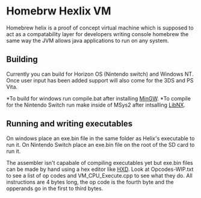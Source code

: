 # Homebrw Hexlix VM

Homebrew helix is a proof of concept virtual machine which is supposed to act as a compatability layer for developers writing console homebrew the same way the JVM allows java applications to run on any system.

## Building

Currently you can build for Horizon OS (Nintendo switch) and Windows NT. Once user input has been added support will also come for the 3DS and PS Vita.

*To build for windows run compile.bat after installing [MinGW](https://sourceforge.net/projects/mingw/).
*To compile for the Nintendo Switch run make inside of MSys2 after intsalling [LibNX](https://github.com/switchbrew/libnx).

## Running and writing executables

On windows place an exe.bin file in the same folder as Helix's executable to run it.
On Nintendo Switch place an exe.bin file on the root of the SD card to run it.

The assembler isn't capabale of compiling executables yet but exe.bin files can be made by hand using a hex editor like [HXD](https://mh-nexus.de/en/hxd/). Look at Opcodes-WIP.txt to see a list of op codes and VM_CPU_Execute.cpp to see what they do. All instructions are 4 bytes long, the op code is the fourth byte and the opperands go in the first to third bytes.
